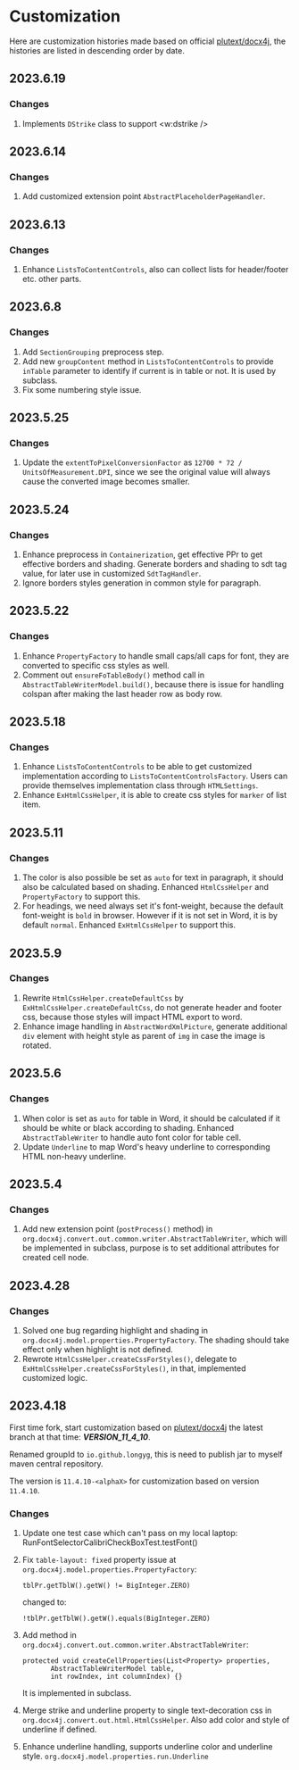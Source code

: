 # Customization

Here are customization histories made based on official [plutext/docx4j](https://github.com/plutext/docx4j),
the histories are listed in descending order by date.
## 2023.6.19
### Changes
1. Implements `DStrike` class to support <w:dstrike />

## 2023.6.14
### Changes
1. Add customized extension point `AbstractPlaceholderPageHandler`.

## 2023.6.13
### Changes
1. Enhance `ListsToContentControls`, also can collect lists for header/footer etc. other parts.

## 2023.6.8
### Changes
1. Add `SectionGrouping` preprocess step.
2. Add new `groupContent` method in `ListsToContentControls` to provide `inTable` parameter to identify if current is in table or not.
   It is used by subclass.
3. Fix some numbering style issue.

## 2023.5.25
### Changes
1. Update the `extentToPixelConversionFactor` as `12700 * 72 / UnitsOfMeasurement.DPI`, since we see the original value will always cause the converted image becomes smaller.

## 2023.5.24
### Changes
1. Enhance preprocess in `Containerization`, get effective PPr to get effective borders and shading. Generate borders and shading to sdt tag value, for later use in customized `SdtTagHandler`.
2. Ignore borders styles generation in common style for paragraph.

## 2023.5.22
### Changes
1. Enhance `PropertyFactory` to handle small caps/all caps for font, they are converted to specific css styles as well.
2. Comment out `ensureFoTableBody()` method call in `AbstractTableWriterModel.build()`, because there is issue for handling colspan after making the last header row as body row.

## 2023.5.18
### Changes
1. Enhance `ListsToContentControls` to be able to get customized implementation according to `ListsToContentControlsFactory`. Users can provide themselves implementation class through `HTMLSettings`.
2. Enhance `ExHtmlCssHelper`, it is able to create css styles for `marker` of list item. 

## 2023.5.11
### Changes
1. The color is also possible be set as `auto` for text in paragraph, it should also be calculated based on shading. Enhanced `HtmlCssHelper` and `PropertyFactory` to support this.
2. For headings, we need always set it's font-weight, because the default font-weight is `bold` in browser. However if it is not set in Word, it is by default `normal`. Enhanced `ExHtmlCssHelper` to support this. 

## 2023.5.9
### Changes
1. Rewrite `HtmlCssHelper.createDefaultCss` by `ExHtmlCssHelper.createDefaultCss`, do not generate header and footer css, because those styles will impact HTML export to word.
2. Enhance image handling in `AbstractWordXmlPicture`, generate additional `div` element with height style as parent of `img` in case the image is rotated.

## 2023.5.6
### Changes
1. When color is set as `auto` for table in Word, it should be calculated if it should be white or black according to shading.
   Enhanced `AbstractTableWriter` to handle auto font color for table cell.
2. Update `Underline` to map Word's heavy underline to corresponding HTML non-heavy underline.

## 2023.5.4
### Changes
1. Add new extension point (`postProcess()` method) in `org.docx4j.convert.out.common.writer.AbstractTableWriter`, which will be implemented in subclass, purpose is to set additional attributes for created cell node.

## 2023.4.28
### Changes
1. Solved one bug regarding highlight and shading in `org.docx4j.model.properties.PropertyFactory`. The shading should take effect only when highlight is not defined.
2. Rewrote `HtmlCssHelper.createCssForStyles()`, delegate to `ExHtmlCssHelper.createCssForStyles()`, in that, implemented customized logic.

## 2023.4.18

First time fork, start customization based on [plutext/docx4j](https://github.com/plutext/docx4j) the latest branch at that
time: **_VERSION_11_4_10_**.

Renamed groupId to `io.github.longyg`, this is need to publish jar to myself maven central repository.

The version is `11.4.10-<alphaX>` for customization based on version `11.4.10`.

### Changes

1. Update one test case which can't pass on my local laptop: RunFontSelectorCalibriCheckBoxTest.testFont()
2. Fix `table-layout: fixed` property issue at `org.docx4j.model.properties.PropertyFactory`:

   ```
   tblPr.getTblW().getW() != BigInteger.ZERO) 
   ```
   changed to:

   ```
   !tblPr.getTblW().getW().equals(BigInteger.ZERO)
   ```
3. Add method in `org.docx4j.convert.out.common.writer.AbstractTableWriter`:
   
   ```
   protected void createCellProperties(List<Property> properties, 
          AbstractTableWriterModel table, 
          int rowIndex, int columnIndex) {}
   ```

   It is implemented in subclass.
4. Merge strike and underline property to single text-decoration css in `org.docx4j.convert.out.html.HtmlCssHelper`.
   Also add color and style of underline if defined.

5. Enhance underline handling, supports underline color and underline style.
   `org.docx4j.model.properties.run.Underline`